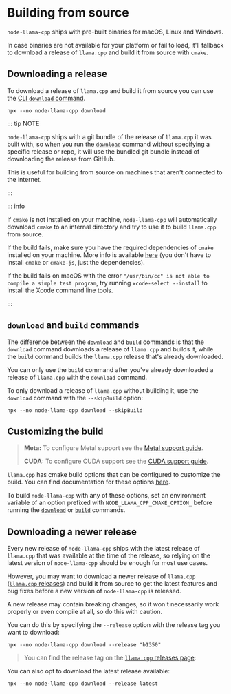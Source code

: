 # Building from source
`node-llama-cpp` ships with pre-built binaries for macOS, Linux and Windows.

In case binaries are not available for your platform or fail to load,
it'll fallback to download a release of `llama.cpp` and build it from source with `cmake`.

## Downloading a release
To download a release of `llama.cpp` and build it from source you can use the [CLI `download` command](./cli/download.md).

```shell
npx --no node-llama-cpp download
```

::: tip NOTE

`node-llama-cpp` ships with a git bundle of the release of `llama.cpp` it was built with,
so when you run the [`download`](./cli/download.md) command without specifying a specific release or repo,
it will use the bundled git bundle instead of downloading the release from GitHub.

This is useful for building from source on machines that aren't connected to the internet.

:::

::: info

If `cmake` is not installed on your machine, `node-llama-cpp` will automatically download `cmake` to an internal directory and try to use it to build `llama.cpp` from source.

If the build fails, make sure you have the required dependencies of `cmake` installed on your machine. More info is available [here](https://github.com/cmake-js/cmake-js#:~:text=projectRoot/build%20%20%20%20%20%20%20%20%20%20%20%20%20%20%20%20%20%20%20%20%20%20%20%20%20%20%20%20%20%20%5Bstring%5D-,Requirements%3A,-CMake) (you don't have to install `cmake` or `cmake-js`, just the dependencies).

If the build fails on macOS with the error `"/usr/bin/cc" is not able to compile a simple test program`, try running `xcode-select --install` to install the Xcode command line tools.

:::

## `download` and `build` commands
The difference between the [`download`](./cli/download.md) and [`build`](./cli/build.md) commands
is that the `download` command downloads a release of `llama.cpp` and builds it,
while the `build` command builds the `llama.cpp` release that's already downloaded.

You can only use the `build` command after you've already downloaded a release of `llama.cpp` with the `download` command.

To only download a release of `llama.cpp` without building it, use the `download` command with the `--skipBuild` option:
```shell
npx --no node-llama-cpp download --skipBuild
```

## Customizing the build
> **Meta:** To configure Metal support see the [Metal support guide](./Metal.md).
> 
> **CUDA:** To configure CUDA support see the [CUDA support guide](./CUDA.md).

`llama.cpp` has cmake build options that can be configured to customize the build.
You can find documentation for these options [here](https://github.com/ggerganov/llama.cpp#blas-build).

To build `node-llama-cpp` with any of these options, set an environment variable of an option prefixed with `NODE_LLAMA_CPP_CMAKE_OPTION_` before running the [`download`](./cli/download.md) or [`build`](./cli/build.md) commands.

## Downloading a newer release
Every new release of `node-llama-cpp` ships with the latest release of `llama.cpp` that was available at the time of the release,
so relying on the latest version of `node-llama-cpp` should be enough for most use cases.

However, you may want to download a newer release of `llama.cpp` ([`llama.cpp` releases](https://github.com/ggerganov/llama.cpp/releases))
and build it from source to get the latest features and bug fixes before a new version of `node-llama-cpp` is released.

A new release may contain breaking changes, so it won't necessarily work properly or even compile at all, so do this with caution.

You can do this by specifying the `--release` option with the release tag you want to download:
```shell
npx --no node-llama-cpp download --release "b1350"
```

> You can find the release tag on the [`llama.cpp` releases page](https://github.com/ggerganov/llama.cpp/releases):

You can also opt to download the latest release available:
```shell
npx --no node-llama-cpp download --release latest
```
